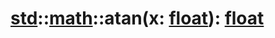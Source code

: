 # [std](/libs/std/)::[math](/libs/std/math/)::atan(x:&nbsp;[float](/libs/std/core/type.float.md)):&nbsp;[float](/libs/std/core/type.float.md)
